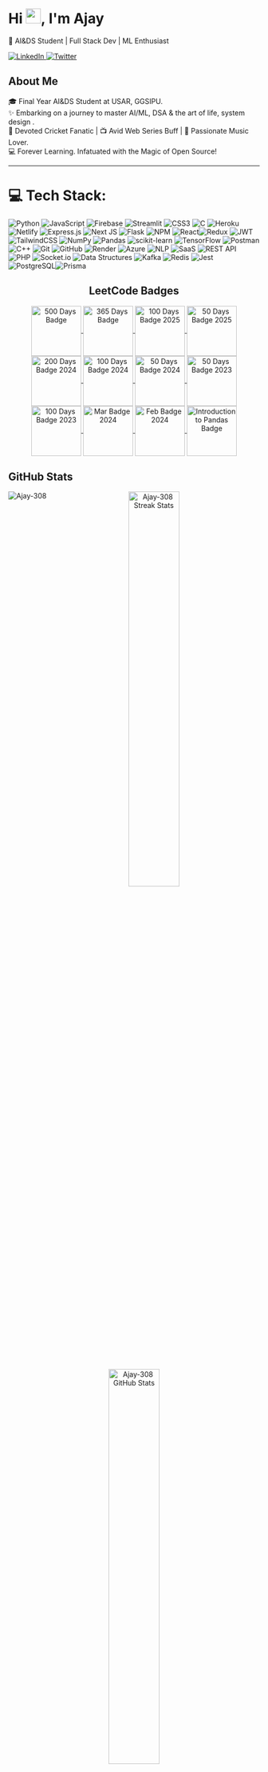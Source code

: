 <h1 align="left">Hi <img src="https://raw.githubusercontent.com/MartinHeinz/MartinHeinz/master/wave.gif" width="30px">,&nbsp;I'm Ajay</h1>

 <p align="left">🚀 AI&DS Student | Full Stack Dev | ML Enthusiast</p>
<div align="left">
  <a href="https://www.linkedin.com/in/ajay308/" target="_blank">
    <img src="https://img.shields.io/badge/Connect-000000?style=for-the-badge&logo=linkedin&logoColor=0080FF" alt="LinkedIn"/>
  </a>
  <a href="https://twitter.com/ajaysin308" target="_blank">
    <img src="https://img.shields.io/badge/Twitter-1DA1F2?style=for-the-badge&logo=twitter&logoColor=black" alt="Twitter"/>
  </a>
</div>


<h2 align="left">About Me</h2>
<p align="left">
  🎓 Final Year AI&DS Student at USAR, GGSIPU.<br>
  ✨ Embarking on a journey to master AI/ML, DSA & the art of life, system design .<br>
  🏏 Devoted Cricket Fanatic | 📺 Avid Web Series Buff | 🎵 Passionate Music Lover.<br>
  💻 Forever Learning. Infatuated with the Magic of Open Source!
</p>


<!-- <p>
  <img src ="https://user-images.githubusercontent.com/30186107/29488525-f55a69d0-84da-11e7-8a39-5476f663b5eb.png" height="80px" />
</p> -->

<hr>

# 💻 Tech Stack:
![Python](https://img.shields.io/badge/python-3670A0?style=for-the-badge&logo=python&logoColor=ffdd54) ![JavaScript](https://img.shields.io/badge/javascript-%23323330.svg?style=for-the-badge&logo=javascript&logoColor=%23F7DF1E) ![Firebase](https://img.shields.io/badge/firebase-%23323330.svg?style=for-the-badge&logo=firebase&logoColor=%23F7DF1E) 
![Streamlit](https://img.shields.io/badge/streamlit-3670A0?style=for-the-badge&logo=streamlit&logoColor=ffdd54) ![CSS3](https://img.shields.io/badge/css3-%231572B6.svg?style=for-the-badge&logo=css3&logoColor=white)  ![C](https://img.shields.io/badge/c-%2300599C.svg?style=for-the-badge&logo=c&logoColor=white) ![Heroku](https://img.shields.io/badge/heroku-%23430098.svg?style=for-the-badge&logo=heroku&logoColor=white) ![Netlify](https://img.shields.io/badge/netlify-%23000000.svg?style=for-the-badge&logo=netlify&logoColor=#00C7B7) ![Express.js](https://img.shields.io/badge/express.js-%23404d59.svg?style=for-the-badge&logo=express&logoColor=%2361DAFB) ![Next JS](https://img.shields.io/badge/Next-black?style=for-the-badge&logo=next.js&logoColor=white)  ![Flask](https://img.shields.io/badge/flask-%23000.svg?style=for-the-badge&logo=flask&logoColor=white) ![NPM](https://img.shields.io/badge/NPM-%23000000.svg?style=for-the-badge&logo=npm&logoColor=white)  ![React](https://img.shields.io/badge/react-%2320232a.svg?style=for-the-badge&logo=react&logoColor=%2361DAFB)![Redux](https://img.shields.io/badge/redux-%23593d88.svg?style=for-the-badge&logo=redux&logoColor=white) ![JWT](https://img.shields.io/badge/JWT-black?style=for-the-badge&logo=JSON%20web%20tokens) ![TailwindCSS](https://img.shields.io/badge/tailwindcss-%2338B2AC.svg?style=for-the-badge&logo=tailwind-css&logoColor=white) ![NumPy](https://img.shields.io/badge/numpy-%23013243.svg?style=for-the-badge&logo=numpy&logoColor=white) ![Pandas](https://img.shields.io/badge/pandas-%23150458.svg?style=for-the-badge&logo=pandas&logoColor=white) ![scikit-learn](https://img.shields.io/badge/scikit--learn-%23F7931E.svg?style=for-the-badge&logo=scikit-learn&logoColor=white) ![TensorFlow](https://img.shields.io/badge/TensorFlow-%23FF6F00.svg?style=for-the-badge&logo=TensorFlow&logoColor=white) ![Postman](https://img.shields.io/badge/Postman-FF6C37?style=for-the-badge&logo=postman&logoColor=white)![C++](https://img.shields.io/badge/c++-%2300599C.svg?style=for-the-badge&logo=c%2B%2B&logoColor=white) ![Git](https://img.shields.io/badge/git-%23F05033.svg?style=for-the-badge&logo=git&logoColor=white) ![GitHub](https://img.shields.io/badge/github-%23121011.svg?style=for-the-badge&logo=github&logoColor=white) ![Render](https://img.shields.io/badge/render-%23000000.svg?style=for-the-badge&logo=render&logoColor=white) ![Azure](https://img.shields.io/badge/azure-%230072C6.svg?style=for-the-badge&logo=azure-devops&logoColor=white) ![NLP](https://img.shields.io/badge/NLP-3DDC84?style=for-the-badge&logo=natural-language-processing&logoColor=white&color=000000)
 ![SaaS](https://img.shields.io/badge/SaaS-FF0000?style=for-the-badge&logo=saas&logoColor=white) ![REST API](https://img.shields.io/badge/REST%20API-%23000000.svg?style=for-the-badge) ![PHP](https://img.shields.io/badge/PHP-%23777BB4.svg?style=for-the-badge&logo=php&logoColor=white) ![Socket.io](https://img.shields.io/badge/Socket.io-%230E83CD.svg?style=for-the-badge&logo=socket.io&logoColor=white) ![Data Structures](https://img.shields.io/badge/Data%20Structures-%2300599C.svg?style=for-the-badge)
  ![Kafka](https://img.shields.io/badge/kafka-%23000000.svg?style=for-the-badge&logo=apachekafka&logoColor=white) ![Redis](https://img.shields.io/badge/redis-%23000000.svg?style=for-the-badge&logo=redis&logoColor=white) ![Jest](https://img.shields.io/badge/jest-%23C21325.svg?style=for-the-badge&logo=jest&logoColor=white) ![PostgreSQL](https://img.shields.io/badge/postgresql-%23336791.svg?style=for-the-badge&logo=postgresql&logoColor=white)![Prisma](https://img.shields.io/badge/prisma-2D3748?style=for-the-badge&logo=prisma&logoColor=white)

 
</div>
</div>
<div align="center"> 
<h2 align="center">LeetCode Badges</h2>  
<p align="center">

  <!-- Submission Days Badges -->
  <a href="https://leetcode.com/u/ajay308/" target="_blank">
    <img align="center" src="https://assets.leetcode.com/static_assets/marketing/2024-500.gif" alt="500 Days Badge" height="100" width="100" />
  </a>
  <a href="https://leetcode.com/u/ajay308/" target="_blank">
    <img align="center" src="https://assets.leetcode.com/static_assets/marketing/2024-365.gif" alt="365 Days Badge" height="100" width="100" />
  </a>

  <!-- Annual Medals -->
  <a href="https://leetcode.com/u/ajay308/" target="_blank">
    <img align="center" src="https://assets.leetcode.com/static_assets/marketing/2025-100.gif" alt="100 Days Badge 2025" height="100" width="100" />
  </a>
  <a href="https://leetcode.com/u/ajay308/" target="_blank">
    <img align="center" src="https://assets.leetcode.com/static_assets/marketing/2025-50.gif" alt="50 Days Badge 2025" height="100" width="100" />
  </a>
  <a href="https://leetcode.com/u/ajay308/" target="_blank">
    <img align="center" src="https://assets.leetcode.com/static_assets/marketing/2024-200.gif" alt="200 Days Badge 2024" height="100" width="100" />
  </a>
  <a href="https://leetcode.com/u/ajay308/" target="_blank">
    <img align="center" src="https://assets.leetcode.com/static_assets/marketing/2024-100.gif" alt="100 Days Badge 2024" height="100" width="100" />
  </a>
  <a href="https://leetcode.com/u/ajay308/" target="_blank">
    <img align="center" src="https://assets.leetcode.com/static_assets/marketing/2024-50.gif" alt="50 Days Badge 2024" height="100" width="100" />
  </a>
  <a href="https://leetcode.com/u/ajay308/" target="_blank">
    <img align="center" src="https://assets.leetcode.com/static_assets/marketing/2023-50.gif" alt="50 Days Badge 2023" height="100" width="100" />
  </a>
  <a href="https://leetcode.com/u/ajay308/" target="_blank">
    <img align="center" src="https://assets.leetcode.com/static_assets/marketing/2023-100.gif" alt="100 Days Badge 2023" height="100" width="100" />
  </a>

  <!-- Daily Medals -->
  <a href="https://leetcode.com/u/ajay308/" target="_blank">
    <img align="center" src="https://assets.leetcode.com/static_assets/marketing/2024-03-mar.gif" alt="Mar Badge 2024" height="100" width="100" />
  </a>
  <a href="https://leetcode.com/u/ajay308/" target="_blank">
    <img align="center" src="https://assets.leetcode.com/static_assets/marketing/2024-02-feb.gif" alt="Feb Badge 2024" height="100" width="100" />
  </a>

  <!-- Study Plan Medals -->
  <a href="https://leetcode.com/u/ajay308/" target="_blank">
    <img align="center" src="https://assets.leetcode.com/static_assets/marketing/2024-intro-pandas.gif" alt="Introduction to Pandas Badge" height="100" width="100" />
  </a>

</p>
</div>


<h2 align="left">GitHub Stats</h2> 


  <img align="left" src="https://github-readme-stats.vercel.app/api/top-langs?username=Ajay-308&show_icons=true&theme=codeSTACKr&locale=en&layout=donut&hide=Jupyter%20Notebook,CMake,HTML&card_height=800&card_width=330" alt="Ajay-308" />



<div align="center">
  <img width="45%" src="https://github-readme-streak-stats.herokuapp.com/?user=Ajay-308&theme=nightowl&hide_border=true&fire=DD2727" alt="Ajay-308 Streak Stats" />
  <img width="45%" src="https://github-readme-stats.vercel.app/api?username=Ajay-308&show_icons=true&theme=codeSTACKr&locale=en&rank_icon=github" alt="Ajay-308 GitHub Stats" />

</div>

## Hacktoberfest'23 badges
[![An image of @ajay308's Holopin badges, which is a link to view their full Holopin profile](https://holopin.me/ajay308)](https://holopin.io/@ajay308)



